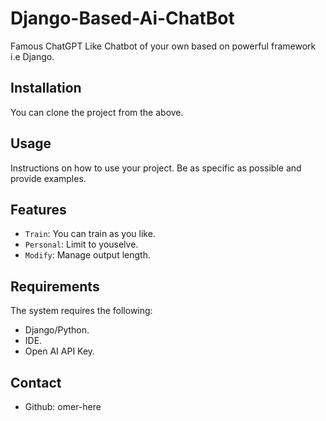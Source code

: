 # Django-Based-Ai-ChatBot

Famous ChatGPT Like Chatbot of your own based on powerful framework i.e Django. 

## Installation

You can clone the project from the above. 

## Usage

Instructions on how to use your project. Be as specific as possible and provide examples.

## Features

* `Train`: You can train as you like.
* `Personal`: Limit to youselve.
* `Modify`: Manage output length.


## Requirements

The system requires the following:

* Django/Python.
* IDE.
* Open AI API Key.

## Contact

* Github: omer-here
